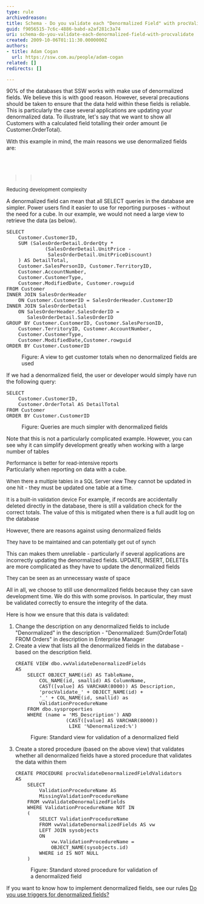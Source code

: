 ```yaml
---
type: rule
archivedreason: 
title: Schema - Do you validate each "Denormalized Field" with procValidate?
guid: f9056515-7c6c-4886-babd-a2af281c3a74
uri: schema-do-you-validate-each-denormalized-field-with-procvalidate
created: 2009-10-06T01:11:30.0000000Z
authors:
- title: Adam Cogan
  url: https://ssw.com.au/people/adam-cogan
related: []
redirects: []

---
```



<p>90% of the databases that SSW works with make use of denormalized fields. We believe this is with good reason. However, several precautions should be taken to ensure that the data held within these fields is reliable. This is particularly the case several applications are updating your denormalized data. To illustrate, let's say that we want to show all Customers with a calculated field totalling their order amount (ie Customer.OrderTotal). <br></p>
<p>With this example in mind, the main reasons we use denormalized fields are&#58; </p>
<br><excerpt class='endintro'></excerpt><br>
<blockquote dir="ltr" style="margin-right&#58;0px;"><blockquote dir="ltr" style="margin-right&#58;0px;"><p>&#160;</p></blockquote></blockquote>
<font class="ms-rteCustom-FigureGood" size="2"><font size="2">Reducing development complexity</font> </font><p>A denormalized field can mean that all SELECT queries in the database are simpler. Power users find it easier to use for reporting purposes - without the need for a cube. In our example, we would not need a large view to retrieve the data (as below). </p>
<dl class="image"><dt><font class="ms-rteCustom-CodeArea" size="+0"><pre>SELECT <br>    Customer.CustomerID, 
    SUM (SalesOrderDetail.OrderQty * 
             (SalesOrderDetail.UnitPrice - 
              SalesOrderDetail.UnitPriceDiscount)
    ) AS DetailTotal, 
    Customer.SalesPersonID, Customer.TerritoryID,
    Customer.AccountNumber, 
    Customer.CustomerType, 
    Customer.ModifiedDate, Customer.rowguid
FROM Customer <br>INNER JOIN SalesOrderHeader 
    ON Customer.CustomerID = SalesOrderHeader.CustomerID
INNER JOIN SalesOrderDetail 
    ON SalesOrderHeader.SalesOrderID = 
       SalesOrderDetail.SalesOrderID
GROUP BY Customer.CustomerID, Customer.SalesPersonID, 
    Customer.TerritoryID, Customer.AccountNumber,
    Customer.CustomerType, 
    Customer.ModifiedDate,Customer.rowguid 
ORDER BY Customer.CustomerID</pre></font></dt>
<dd>Figure&#58; A view to get customer totals when no denormalized fields are used </dd></dl>
If we had a denormalized field, the user or developer would simply have run the following query&#58; <dl class="image"><dt><font class="ms-rteCustom-CodeArea" size="+0"><pre>SELECT <br>    Customer.CustomerID, <br>    Customer.OrderTotal AS DetailTotal 
FROM Customer 
ORDER BY Customer.CustomerID</pre></font></dt>
<dd>Figure&#58; Queries are much simpler with denormalized fields </dd></dl>
<p>Note that this is not a particularly complicated example. However, you can see why it can simplify development greatly when working with a large number of tables</p>
<p><font class="ms-rteCustom-FigureGood" size="2"><font size="2">Performance is better for read-intensive reports</font><br></font>Particularly when reporting on data with a cube. </p>
<p><font class="ms-rteCustom-FigureGood" size="2"><font size="2">When there a multiple tables in a SQL Server view</font> </font>They cannot be updated in one hit - they must be updated one table at a time.&#160;&#160;</p>
<p><font class="ms-rteCustom-FigureGood" size="2"><font size="2">It is a built-in validation device</font></font> For example, if records are accidentally deleted directly in the database, there is still a validation check for the correct totals. The value of this is mitigated when there is a full audit log on the database </p>
<p>However, there are reasons against using denormalized fields </p>
<font class="ms-rteCustom-FigureBad" size="2"><font size="2">They have to be maintained and can potentially get out of synch</font></font> <p>This can makes them unreliable - particularly if several applications are incorrectly updating the denormalized fields. UPDATE, INSERT, DELETEs are more complicated as they have to update the denormalized fields </p>
<font class="ms-rteCustom-FigureBad" size="2"><font size="2">They can be seen as an unnecessary waste of space</font></font> <p>All in all, we choose to still use denormalized fields because they can save development time. We do this with some provisos. In particular, they must be validated correctly to ensure the integrity of the data. </p>
<p>Here is how we ensure that this data is validated&#58; </p>
<ol><li>Change the description on any denormalized fields to include &quot;Denormalized&quot; in the description - &quot;Denormalized&#58; Sum(OrderTotal) FROM Orders&quot; in description in Enterprise Manager </li>
<li>Create a view that lists all the denormalized fields in the database - based on the description field. <dl class="image"><dt><font class="ms-rteCustom-CodeArea" size="+0"><pre>CREATE VIEW dbo.vwValidateDenormalizedFields
AS
    SELECT OBJECT_NAME(id) AS TableName, 
        COL_NAME(id, smallid) AS ColumnName,
        CAST([value] AS VARCHAR(8000)) AS Description,
        'procValidate_' + OBJECT_NAME(id) + 
        '_' + COL_NAME(id, smallid) as
        ValidationProcedureName
    FROM dbo.sysproperties
    WHERE (name = 'MS_Description') AND 
                 (CAST([value] AS VARCHAR(8000))
                  LIKE '%Denormalized&#58;%')
</pre></font></dt>
<dd>Figure&#58; Standard view for validation of a denormalized field </dd></dl></li>
<li>Create a stored procedure (based on the above view) that validates whether all denormalized fields have a stored procedure that validates the data within them <dl class="image"><dt><font class="ms-rteCustom-CodeArea" size="+0"><pre>CREATE PROCEDURE procValidateDenormalizedFieldValidators
AS
    SELECT 
        ValidationProcedureName AS
        MissingValidationProcedureName 
    FROM vwValidateDenormalizedFields
    WHERE ValidationProcedureName NOT IN
    (
        SELECT ValidationProcedureName
        FROM vwValidateDenormalizedFields AS vw
        LEFT JOIN sysobjects 
        ON 
            vw.ValidationProcedureName = 
            OBJECT_NAME(sysobjects.id)
        WHERE id IS NOT NULL
    )
</pre></font></dt>
<dd>Figure&#58; Standard stored procedure for validation of a&#160;denormalized field </dd></dl></li></ol>
If you want to know how to implement denormalized fields, see our rules <a href="http&#58;//www.ssw.com.au/ssw/standards/rules/rulestobettersqlserverdatabases.aspx#triggersdenormalized">Do you use triggers for denormalized fields?</a> 


